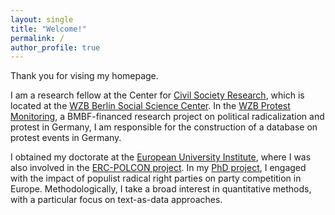 ```yaml
---
layout: single
title: "Welcome!"
permalink: /
author_profile: true
---
```


Thank you for vising my homepage.


I am a research fellow at the Center for [Civil Society Research](https://www.wzb.eu/en/research/trans-sectoral-research/center-for-civil-society-research), which is located at the [WZB Berlin Social Science Center](https://www.wzb.eu/en). In the [WZB Protest Monitoring](https://www.wzb.eu/en/research/trans-sectoral-research/center-for-civil-society-research/projects/politischer-protest-und-radikalisierung-protest-monitoring), a BMBF-financed research project on political radicalization and protest in Germany, I am responsible for the construction of a database on protest events in Germany.


I obtained my doctorate at the [European University Institute](https://www.eui.eu/), where I was also involved in the [ERC-POLCON project](https://www.eui.eu/projects/polcon). In my [PhD project](https://cadmus.eui.eu/handle/1814/67650), I engaged with the impact of populist radical right parties on party competition in Europe. Methodologically, I take a broad interest in quantitative methods, with a particular focus on text-as-data approaches.





